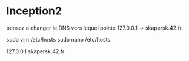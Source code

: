 # Inception2

pensez a changer le DNS vers lequel pointe 127.0.0.1 -> skapersk.42.fr.

sudo vim /etc/hosts
sudo nano /etc/hosts

127.0.0.1	skapersk.42.fr

